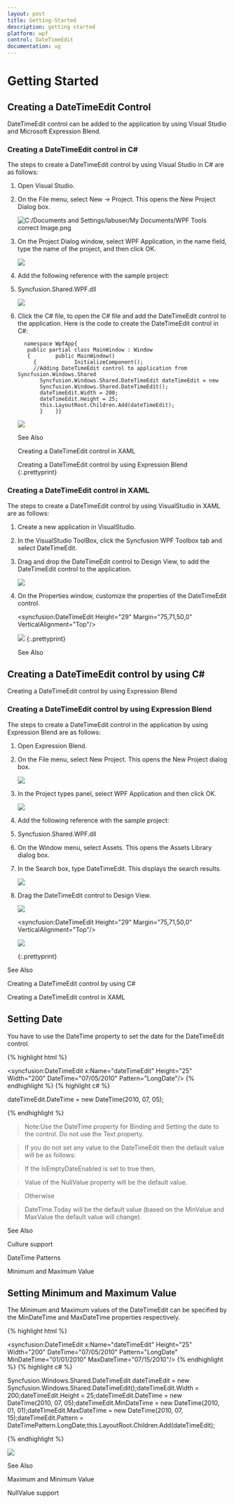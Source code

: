 ```yaml
---
layout: post
title: Getting-Started
description: getting started
platform: wpf
control: DateTimeEdit
documentation: ug
---
```


# Getting Started

## Creating a DateTimeEdit Control

DateTimeEdit control can be added to the application by using Visual Studio and Microsoft Expression Blend.

### Creating a DateTimeEdit control in C#

The steps to create a DateTimeEdit control by using Visual Studio in C# are as follows:

1. Open Visual Studio.
2. On the File menu, select New -> Project. This opens the New Project Dialog box.



   ![C:/Documents and Settings/labuser/My Documents/WPF Tools correct Image.png](Getting-Started_images/Getting-Started_img1.png)





3. On the Project Dialog window, select WPF Application, in the name field, type the name of the project, and then click OK.


   ![](Getting-Started_images/Getting-Started_img2.png)





4. Add the following reference with the sample project:
1. Syncfusion.Shared.WPF.dll



   ![](Getting-Started_images/Getting-Started_img3.png)





5. Click the C# file, to open the C# file and add the DateTimeEdit control to the application. Here is the code to create the DateTimeEdit control in C#:

         namespace WpfApp{     
		  public partial class MainWindow : Window   
 		  {        public MainWindow()       
 		    {            InitializeComponent();            
			//Adding DateTimeEdit control to application from Syncfusion.Windows.Shared            
			  Syncfusion.Windows.Shared.DateTimeEdit dateTimeEdit = new                              
			  Syncfusion.Windows.Shared.DateTimeEdit();            
			  dateTimeEdit.Width = 200;            
			  dateTimeEdit.Height = 25;            
			  this.LayoutRoot.Children.Add(dateTimeEdit);       
			  }    }}



   ![](Getting-Started_images/Getting-Started_img4.png)



   See Also

   Creating a DateTimeEdit control in XAML

   Creating a DateTimeEdit control by using Expression Blend
   {:.prettyprint}

### Creating a DateTimeEdit control in XAML

The steps to create a DateTimeEdit control by using VisualStudio in XAML are as follows:

1. Create a new application in VisualStudio.
2. In the VisualStudio ToolBox, click the Syncfusion WPF Toolbox tab and select DateTimeEdit.
3. Drag and drop the DateTimeEdit control to Design View, to add the DateTimeEdit control to the application.



   ![](Getting-Started_images/Getting-Started_img5.png)





4. On the Properties window, customize the properties of the DateTimeEdit control.




     <Window x:Class="WpfApp.MainWindow"        xmlns="http://schemas.microsoft.com/winfx/2006/xaml/presentation"        xmlns:x="http://schemas.microsoft.com/winfx/2006/xaml"        Title="DateTimeEdit Demo" Height="280" Width="365"        xmlns:syncfusion="              clr-namespace:Syncfusion.Windows.Shared;assembly=Syncfusion.Shared.Wpf"        xmlns:local="clr-namespace:WpfApp">    <Grid x:Name="LayoutRoot"><syncfusion:DateTimeEdit Height="29" Margin="75,71,50,0"                                    VerticalAlignment="Top"/>    </Grid></Window>



   ![](Getting-Started_images/Getting-Started_img6.png)
   {:.prettyprint}

   See Also

## Creating a DateTimeEdit control by using C#

Creating a DateTimeEdit control by using Expression Blend

### Creating a DateTimeEdit control by using Expression Blend

The steps to create a DateTimeEdit control in the application by using Expression Blend are as follows:

1. Open Expression Blend.
2. On the File menu, select New Project. This opens the New Project dialog box.



   ![](Getting-Started_images/Getting-Started_img7.png)





3. In the Project types panel, select WPF Application and then click OK.



   ![](Getting-Started_images/Getting-Started_img8.png)




4. Add the following reference with the sample project:
1. Syncfusion.Shared.WPF.dll
5. On the Window menu, select Assets. This opens the Assets Library dialog box.
6. In the Search box, type DateTimeEdit. This displays the search results.



   ![](Getting-Started_images/Getting-Started_img9.png)




7. Drag the DateTimeEdit control to Design View.



   ![](Getting-Started_images/Getting-Started_img10.png)







     <Window x:Class="WpfApp.MainWindow"        xmlns="http://schemas.microsoft.com/winfx/2006/xaml/presentation"        xmlns:x="http://schemas.microsoft.com/winfx/2006/xaml"        Title="DateTimeEdit Demo" Height="280" Width="365"        xmlns:syncfusion="              clr-namespace:Syncfusion.Windows.Shared;assembly=Syncfusion.Shared.Wpf"        xmlns:local="clr-namespace:WpfApp">    <Grid x:Name="LayoutRoot"><syncfusion:DateTimeEdit Height="29" Margin="75,71,50,0"                                    VerticalAlignment="Top"/>    </Grid></Window>


   ![](Getting-Started_images/Getting-Started_img11.png)

   {:.prettyprint}

See Also

Creating a DateTimeEdit control by using C#

Creating a DateTimeEdit control in XAML

## Setting Date

You have to use the DateTime property to set the date for the DateTimeEdit control.



{% highlight html %}


<syncfusion:DateTimeEdit x:Name="dateTimeEdit" Height="25" Width="200"                          DateTime="07/05/2010" Pattern="LongDate"/>
{% endhighlight %}
{% highlight c# %}


dateTimeEdit.DateTime = new DateTime(2010, 07, 05);

{% endhighlight  %}

> Note:Use the DateTime property for Binding and Setting the date to the control. Do not use the Text property.

> If you do not set any value to the DateTimeEdit then the default value will be as follows:

> If the IsEmptyDateEnabled is set to true then,

> Value of the NullValue property will be the default value.

> Otherwise 

> DateTime.Today will be the default value (based on the MinValue and MaxValue the default value will change).

See Also

Culture support

DateTime Patterns

Minimum and Maximum Value

## Setting Minimum and Maximum Value

The Minimum and Maximum values of the DateTimeEdit can be specified by the MinDateTime and MaxDateTime properties respectively.



{% highlight html %}


<syncfusion:DateTimeEdit x:Name="dateTimeEdit" Height="25" Width="200"                          DateTime="07/05/2010" Pattern="LongDate"                          MinDateTime="01/01/2010" MaxDateTime="07/15/2010"/>
{% endhighlight  %}
{% highlight c# %}


Syncfusion.Windows.Shared.DateTimeEdit dateTimeEdit = new                           Syncfusion.Windows.Shared.DateTimeEdit();dateTimeEdit.Width = 200;dateTimeEdit.Height = 25;dateTimeEdit.DateTime = new DateTime(2010, 07, 05);dateTimeEdit.MinDateTime = new DateTime(2010, 01, 01);dateTimeEdit.MaxDateTime = new DateTime(2010, 07, 15);dateTimeEdit.Pattern = DateTimePattern.LongDate;this.LayoutRoot.Children.Add(dateTimeEdit);

{% endhighlight  %}

![](Getting-Started_images/Getting-Started_img12.png)



See Also

Maximum and Minimum Value

NullValue support

